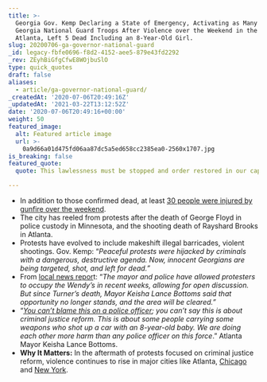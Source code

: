 ```yaml
---
title: >-
  Georgia Gov. Kemp Declaring a State of Emergency, Activating as Many as 1,000
  Georgia National Guard Troops After Violence over the Weekend in the City of
  Atlanta, Left 5 Dead Including an 8-Year-Old Girl.
slug: 20200706-ga-governor-national-guard
_id: legacy-fbfe0696-f8d2-4152-aee5-879e43fd2292
_rev: ZEyhBiGfgCfwE8WOjbuSlO
type: quick_quotes
draft: false
aliases:
  - article/ga-governor-national-guard/
_createdAt: '2020-07-06T20:49:16Z'
_updatedAt: '2021-03-22T13:12:52Z'
date: '2020-07-06T20:49:16+00:00'
weight: 50
featured_image:
  alt: Featured article image
  url: >-
    0a9d66a01d475fd06aa87dc5a5ed658cc2385ea0-2560x1707.jpg
is_breaking: false
featured_quote:
  quote: This lawlessness must be stopped and order restored in our capital city.

---
```

* In addition to those confirmed dead, at least [30 people were injured by gunfire over the weekend](https://madmimi.com/s/328cf01).
* The city has reeled from protests after the death of George Floyd in police custody in Minnesota, and the shooting death of Rayshard Brooks in Atlanta.
* Protests have evolved to include makeshift illegal barricades, violent shootings. Gov. Kemp: “_Peaceful protests were hijacked by criminals with a dangerous, destructive agenda. Now, innocent Georgians are being targeted, shot, and left for dead.”_
* From [local news repor](https://www.fox5atlanta.com/news/kemp-declares-state-of-emergency-after-violent-fourth-of-july-weekend-in-atlanta)t: “_The mayor and police have allowed protesters to occupy the Wendy’s in recent weeks, allowing for open discussion. But since Turner’s death, Mayor Keisha Lance Bottoms said that opportunity no longer stands, and the area will be cleared.”_
* “_[You can’t blame this on a police officer](https://www.npr.org/sections/live-updates-protests-for-racial-justice/2020/07/06/887602301/enough-is-enough-atlanta-mayor-calls-for-violence-to-end-after-child-killed); you can’t say this is about criminal justice reform. This is about some people carrying some weapons who shot up a car with an 8-year-old baby. We are doing each other more harm than any police officer on this force_.” Atlanta Mayor Keisha Lance Bottoms.
* **Why It Matters:** In the aftermath of protests focused on criminal justice reform, violence continues to rise in major cities like Atlanta, [Chicago](https://chicago.cbslocal.com/2020/07/06/at-least-73-people-shot-13-of-them-killed-in-4th-of-july-weekend-violence-since-late-friday/) and [New York](https://abc7ny.com/nyc-shootings-2020-last-night-this-week-in/6301407/).